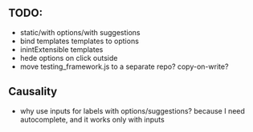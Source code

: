 TODO:
-----

* static/with options/with suggestions
* bind templates templates to options
* inintExtensible templates
* hede options on click outside
* move testing_framework.js to a separate repo? copy-on-write?


Causality
---------

* why use inputs for labels with options/suggestions? because
  I need autocomplete, and it works only with inputs
